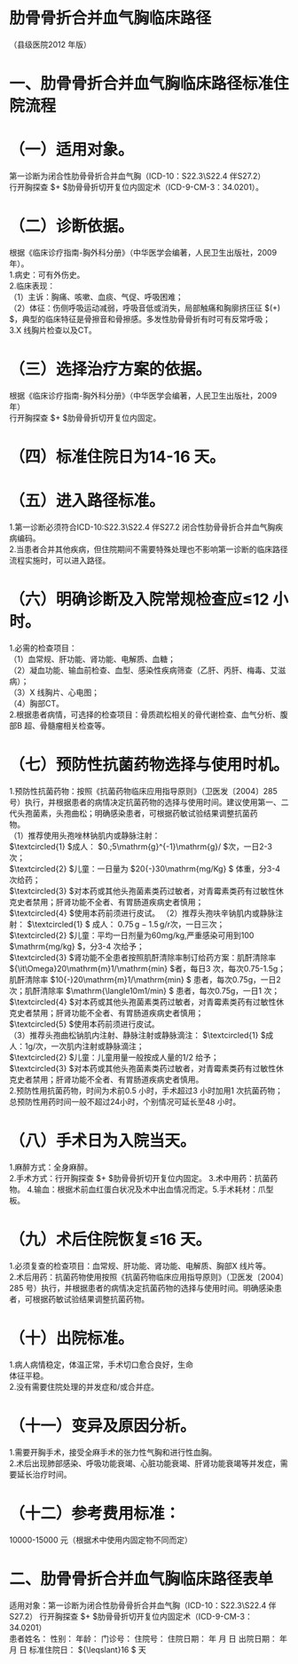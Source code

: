 # 肋骨骨折合并血气胸临床路径  
（县级医院2012 年版）  
# 一、肋骨骨折合并血气胸临床路径标准住院流程  
# （一）适用对象。  
第一诊断为闭合性肋骨骨折合并血气胸（ICD-10：S22.3\S22.4 伴S27.2）  
行开胸探查 $+ $肋骨骨折切开复位内固定术（ICD-9-CM-3：34.0201）。  
# （二）诊断依据。  
根据《临床诊疗指南-胸外科分册》（中华医学会编著，人民卫生出版社，2009 年）。  
1.病史：可有外伤史。  
2.临床表现：  
（1）主诉：胸痛、咳嗽、血痰、气促、呼吸困难；  
（2）体征：伤侧呼吸运动减弱，呼吸音低或消失，局部触痛和胸廓挤压征 $(+) $，典型的临床特征是骨擦音和骨擦感。多发性肋骨骨折有时可有反常呼吸；  
3.X 线胸片检查以及CT。  
# （三）选择治疗方案的依据。  
根据《临床诊疗指南-胸外科分册》（中华医学会编著，人民卫生出版社，2009 年）  
行开胸探查 $+ $肋骨骨折切开复位内固定。  
# （四）标准住院日为14-16 天。  
# （五）进入路径标准。  
1.第一诊断必须符合ICD-10:S22.3\S22.4 伴S27.2 闭合性肋骨骨折合并血气胸疾病编码。  
2.当患者合并其他疾病，但住院期间不需要特殊处理也不影响第一诊断的临床路径流程实施时，可以进入路径。  
# （六）明确诊断及入院常规检查应≤12 小时。  
1.必需的检查项目：  
（1）血常规、肝功能、肾功能、电解质、血糖；  
（2）凝血功能、输血前检查、血型、感染性疾病筛查（乙肝、丙肝、梅毒、艾滋病）；  
（3）X 线胸片、心电图；  
（4）胸部CT。  
2.根据患者病情，可选择的检查项目：骨质疏松相关的骨代谢检查、血气分析、腹部B 超、骨髓瘤相关检查等。  
# （七）预防性抗菌药物选择与使用时机。  
1.预防性抗菌药物：按照《抗菌药物临床应用指导原则》（卫医发〔2004〕285 号）执行，并根据患者的病情决定抗菌药物的选择与使用时间。建议使用第一、二代头孢菌素，头孢曲松；明确感染患者，可根据药敏试验结果调整抗菌药  
物。  
（1）推荐使用头孢唑林钠肌内或静脉注射：  
$\textcircled{1} $成人： $0.\;5\mathrm{g}^{-1}\mathrm{g}/ $次，一日2-3 次；  
$\textcircled{2} $儿童：一日量为 $20{-}30\mathrm{mg/Kg} $ 体重，分3-4 次给药；  
$\textcircled{3} $对本药或其他头孢菌素类药过敏者，对青霉素类药有过敏性休克史者禁用；肝肾功能不全者、有胃肠道疾病史者慎用；  
$\textcircled{4} $使用本药前须进行皮试。 （2）推荐头孢呋辛钠肌内或静脉注射： $\textcircled{1} $ 成人： $0.75\,\mathrm{g} - 1.5\,\mathrm{g}/\mathrm{r}$次，一日三次；  
$\textcircled{2} $儿童：平均一日剂量为60mg/kg,严重感染可用到100 $\mathrm{mg/kg} $，分3-4 次给予；  
$\textcircled{3} $肾功能不全患者按照肌酐清除率制订给药方案：肌酐清除率 ${\it\Omega}20\mathrm{m}1/\mathrm{min} $者，每日3 次，每次0.75-1.5g；肌酐清除率 $10{-}20\mathrm{m}1/\mathrm{min} $ 患者，每次0.75g，一日2 次；肌酐清除率 $\mathrm{\langle10m1/min} $ 患者，每次0.75g，一日1 次；  
$\textcircled{4} $对本药或其他头孢菌素类药过敏者，对青霉素类药有过敏性休克史者禁用；肝肾功能不全者、有胃肠道疾病史者慎用；  
$\textcircled{5} $使用本药前须进行皮试。  
（3）推荐头孢曲松钠肌内注射、静脉注射或静脉滴注： $\textcircled{1} $成人：1g/次，一次肌内注射或静脉滴注；  
$\textcircled{2} $儿童：儿童用量一般按成人量的1/2 给予；  
$\textcircled{3} $对本药或其他头孢菌素类药过敏者，对青霉素类药有过敏性休克史者禁用；肝肾功能不全者、有胃肠道疾病史者慎用。  
2.预防性用抗菌药物，时间为术前0.5 小时，手术超过3 小时加用1 次抗菌药物；总预防性用药时间一般不超过24小时，个别情况可延长至48 小时。  
# （八）手术日为入院当天。  
1.麻醉方式：全身麻醉。  
2.手术方式：行开胸探查 $+ $肋骨骨折切开复位内固定。 3.术中用药：抗菌药物。 4.输血：根据术前血红蛋白状况及术中出血情况而定。5.手术耗材：爪型板。  
# （九）术后住院恢复≤16 天。  
1.必须复查的检查项目：血常规、肝功能、肾功能、电解质、胸部X 线片等。  
2.术后用药：抗菌药物使用按照《抗菌药物临床应用指导原则》（卫医发〔2004〕285 号）执行，并根据患者的病情决定抗菌药物的选择与使用时间。明确感染患者，可根据药敏试验结果调整抗菌药物。  
# （十）出院标准。  
1.病人病情稳定，体温正常，手术切口愈合良好，生命  
体征平稳。  
2.没有需要住院处理的并发症和/或合并症。  
# （十一）变异及原因分析。  
1.需要开胸手术，接受全麻手术的张力性气胸和进行性血胸。  
2.术后出现肺部感染、呼吸功能衰竭、心脏功能衰竭、肝肾功能衰竭等并发症，需要延长治疗时间。  
# （十二）参考费用标准：  
10000-15000 元（根据术中使用内固定物不同而定）  
# 二、肋骨骨折合并血气胸临床路径表单  
适用对象：第一诊断为闭合性肋骨骨折合并血气胸（ICD-10：S22.3\S22.4 伴S27.2） 行开胸探查 $+ $肋骨骨折切开复位内固定术（ICD-9-CM-3：34.0201）  
患者姓名：   性别：   年龄：    门诊号：  住院号：                 住院日期：     年   月   日   出院日期：     年   月   日  标准住院日： ${\leqslant}16 $ 天  
